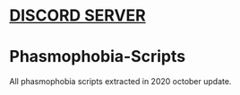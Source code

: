 # [DISCORD SERVER](https://discord.gg/5J7hUhRR8q)

# Phasmophobia-Scripts
All phasmophobia scripts extracted in 2020 october update.
